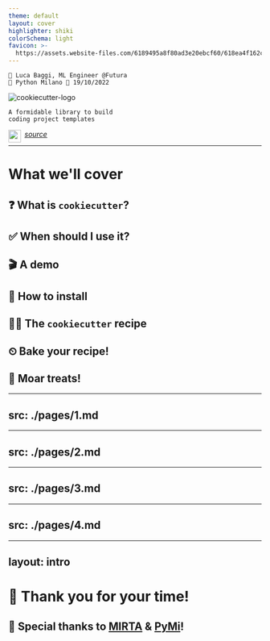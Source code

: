 ```yaml
---
theme: default
layout: cover
highlighter: shiki
colorSchema: light
favicon: >-
  https://assets.website-files.com/6189495a8f80ad3e20ebcf60/618ea4f162c1162e46e8685b_Favico%20(1).png
---
```




<div class="absolute top-10">

    👤 Luca Baggi, ML Engineer @Futura
    🐍 Python Milano 📆 19/10/2022
</div>


<div class="absolute bottom-25">

![cookiecutter-logo](https://raw.githubusercontent.com/cookiecutter/cookiecutter/main/logo/cookiecutter-logo.svg)

    A formidable library to build
    coding project templates
</div>

<div class="absolute bottom-5">

<a href="github.com/baggiponte/pymi-cookiecutter">

<img height="25" width="25" align="left" style="margin-right:0.5em" src="https://cdn.simpleicons.org/github"> <u><i>source</i></u>

</a>

</div>

---

# What we'll cover

<v-clicks>

## ❓ What is `cookiecutter`?

## ✅ When should I use it?

## 🎬 A demo

## 💾 How to install

## 🧑‍🍳 The `cookiecutter` recipe

## ⏲  Bake your recipe!

## 🍪 Moar treats!
</v-clicks>

---
src: ./pages/1.md
---

---
src: ./pages/2.md
---

---
src: ./pages/3.md
---

---
src: ./pages/4.md
---

---
layout: intro
---

# 🙏 Thank you for your time!
## 🎉 Special thanks to [MIRTA](https://www.linkedin.com/company/mirtaofficial/) & [PyMi](http://milano.python.it/)! 
